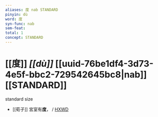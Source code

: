 ```yaml
---
aliases: 度 nab STANDARD
pinyin: dù
word: 度
syn-func: nab
sem-feat: 
total: 1
concept: STANDARD 
---
```

# [[度]] *[[dù]]*  [[uuid-76be1df4-3d73-4e5f-bbc2-729542645bc8|nab]] [[STANDARD]]
standard size
 - [[荀子]] 宮室有**度**，
                     / [HXWD](https://hxwd.org/textview.html?location=KR3a0002_tls_009-13a.8)